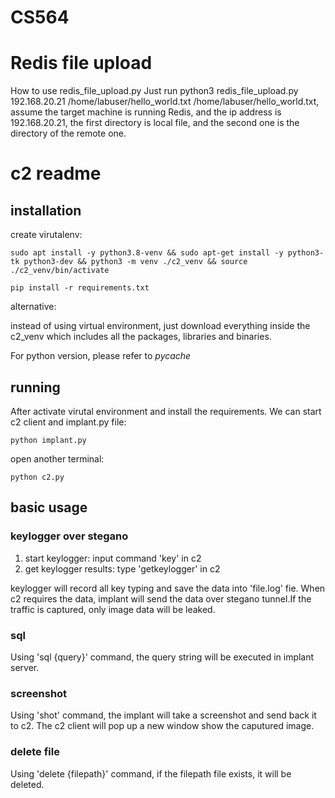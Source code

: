 # CS564

# Redis file upload
How to use redis_file_upload.py
Just run python3 redis_file_upload.py 192.168.20.21 /home/labuser/hello_world.txt /home/labuser/hello_world.txt, 
assume the target machine is running Redis, and the ip address is 192.168.20.21, the first directory is local file, and the second one is the directory of the remote one.

# c2 readme
## installation
create virutalenv:

`sudo apt install -y python3.8-venv && sudo apt-get install -y python3-tk python3-dev && python3 -m venv ./c2_venv && source ./c2_venv/bin/activate`

`pip install -r requirements.txt`

alternative:

instead of using virtual environment, just download everything inside the c2_venv which includes all the packages, libraries and binaries.

For python version, please refer to _pycache_

## running
After activate virutal environment and install the requirements. We can start c2 client and implant.py file:

`python implant.py`

open another terminal:

`python c2.py`

## basic usage
### keylogger over stegano
1. start keylogger: input command 'key' in c2
2. get keylogger results: type 'getkeylogger' in c2

keylogger will record all key typing and save the data into 'file.log' fie. When c2 requires the data, implant will send the data over stegano tunnel.If the traffic is captured, only image data will be leaked.
### sql
Using 'sql {query}' command, the query string will be executed in implant server.
### screenshot
Using 'shot' command, the implant will take a screenshot and send back it to c2. The c2 client will pop up a new window show the caputured image.
### delete file
Using 'delete {filepath}' command, if the filepath file exists, it will be deleted.
